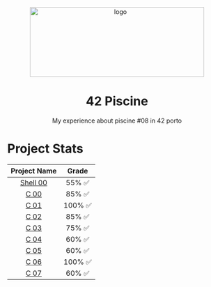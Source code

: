 <div align='center'>

<img src=https://www.42network.org/wp-content/uploads/2022/01/42-Porto-420x140.jpg alt="logo" width="400" height="160" />

<h1>42 Piscine</h1>
<p>My experience about piscine #08 in 42 porto</p>
</div>

# Project Stats

Project Name | Grade
:----------------:|:----:|
[Shell 00](code/S00/) | 55% ✅
[C 00](code/C00/)     | 85% ✅
[C 01](code/C01/)     | 100% ✅
[C 02](code/C02/)     | 85%  ✅
[C 03](code/C03/)     | 75% ✅
[C 04](code/C04/)     | 60% ✅
[C 05](code/C05/)     | 60% ✅
[C 06](code/C06/)     | 100% ✅
[C 07](code/C07/)     | 60%  ✅
                        

